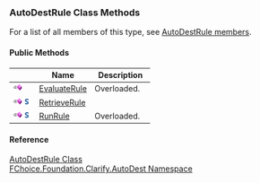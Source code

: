 ﻿### AutoDestRule Class Methods

For a list of all members of this type, see [AutoDestRule members](fcSDK~FChoice.Foundation.Clarify.AutoDest.AutoDestRule_members.md).

#### Public Methods

|   | Name | Description |
| --- | --- | --- |
| ![Public Method](dotnetimages/publicMethod.png) | [EvaluateRule](fcSDK~FChoice.Foundation.Clarify.AutoDest.AutoDestRule~EvaluateRule.md) | Overloaded.    |
| ![Public Method](dotnetimages/publicMethod.png)![static (Shared in Visual Basic)](dotnetimages/static.png) | [RetrieveRule](fcSDK~FChoice.Foundation.Clarify.AutoDest.AutoDestRule~RetrieveRule.md) |   |
| ![Public Method](dotnetimages/publicMethod.png)![static (Shared in Visual Basic)](dotnetimages/static.png) | [RunRule](fcSDK~FChoice.Foundation.Clarify.AutoDest.AutoDestRule~RunRule.md) | Overloaded.    |





#### Reference

[AutoDestRule Class](fcSDK~FChoice.Foundation.Clarify.AutoDest.AutoDestRule.md)  
[FChoice.Foundation.Clarify.AutoDest Namespace](fcSDK~FChoice.Foundation.Clarify.AutoDest_namespace.md)
